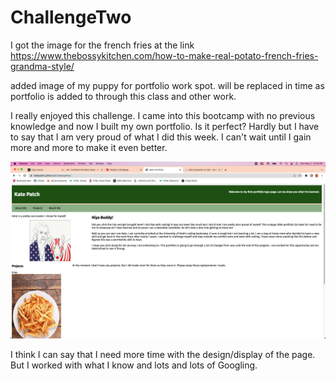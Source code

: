 # ChallengeTwo

I got the image for the french fries at the link <https://www.thebossykitchen.com/how-to-make-real-potato-french-fries-grandma-style/>

added image of my puppy for portfolio work spot.  will be replaced in time as portfolio is added to through this class and other work.

I really enjoyed this challenge.  I came into this bootcamp with no previous knowledge and now I built my own portfolio.  Is it perfect?  Hardly but I have to say that I am very proud of what I did this week.  I can't wait until I gain more and more to make it even better.  

![screenshot](./assets/Screen-Shot.png)

I think I can say that I need more time with the design/display of the page.  But I worked with what I know and lots and lots of Googling.
